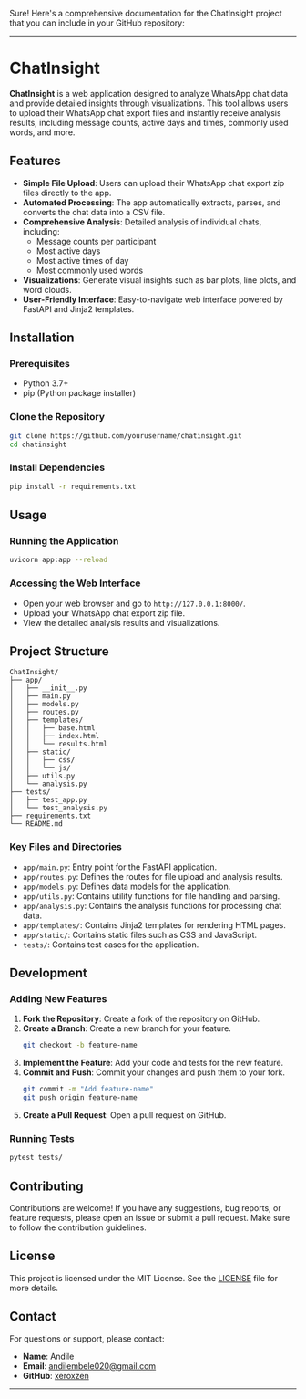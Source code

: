 Sure! Here's a comprehensive documentation for the ChatInsight project that you can include in your GitHub repository:

---

# ChatInsight

**ChatInsight** is a web application designed to analyze WhatsApp chat data and provide detailed insights through visualizations. This tool allows users to upload their WhatsApp chat export files and instantly receive analysis results, including message counts, active days and times, commonly used words, and more.

## Features

- **Simple File Upload**: Users can upload their WhatsApp chat export zip files directly to the app.
- **Automated Processing**: The app automatically extracts, parses, and converts the chat data into a CSV file.
- **Comprehensive Analysis**: Detailed analysis of individual chats, including:
  - Message counts per participant
  - Most active days
  - Most active times of day
  - Most commonly used words
- **Visualizations**: Generate visual insights such as bar plots, line plots, and word clouds.
- **User-Friendly Interface**: Easy-to-navigate web interface powered by FastAPI and Jinja2 templates.

## Installation

### Prerequisites

- Python 3.7+
- pip (Python package installer)

### Clone the Repository

```bash
git clone https://github.com/yourusername/chatinsight.git
cd chatinsight
```

### Install Dependencies

```bash
pip install -r requirements.txt
```

## Usage

### Running the Application

```bash
uvicorn app:app --reload
```

### Accessing the Web Interface

- Open your web browser and go to `http://127.0.0.1:8000/`.
- Upload your WhatsApp chat export zip file.
- View the detailed analysis results and visualizations.

## Project Structure

```plaintext
ChatInsight/
├── app/
│   ├── __init__.py
│   ├── main.py
│   ├── models.py
│   ├── routes.py
│   ├── templates/
│   │   ├── base.html
│   │   ├── index.html
│   │   └── results.html
│   ├── static/
│   │   ├── css/
│   │   └── js/
│   ├── utils.py
│   └── analysis.py
├── tests/
│   ├── test_app.py
│   └── test_analysis.py
├── requirements.txt
└── README.md
```

### Key Files and Directories

- `app/main.py`: Entry point for the FastAPI application.
- `app/routes.py`: Defines the routes for file upload and analysis results.
- `app/models.py`: Defines data models for the application.
- `app/utils.py`: Contains utility functions for file handling and parsing.
- `app/analysis.py`: Contains the analysis functions for processing chat data.
- `app/templates/`: Contains Jinja2 templates for rendering HTML pages.
- `app/static/`: Contains static files such as CSS and JavaScript.
- `tests/`: Contains test cases for the application.

## Development

### Adding New Features

1. **Fork the Repository**: Create a fork of the repository on GitHub.
2. **Create a Branch**: Create a new branch for your feature.
   ```bash
   git checkout -b feature-name
   ```
3. **Implement the Feature**: Add your code and tests for the new feature.
4. **Commit and Push**: Commit your changes and push them to your fork.
   ```bash
   git commit -m "Add feature-name"
   git push origin feature-name
   ```
5. **Create a Pull Request**: Open a pull request on GitHub.

### Running Tests

```bash
pytest tests/
```

## Contributing

Contributions are welcome! If you have any suggestions, bug reports, or feature requests, please open an issue or submit a pull request. Make sure to follow the contribution guidelines.

## License

This project is licensed under the MIT License. See the [LICENSE](LICENSE) file for more details.

## Contact

For questions or support, please contact:
- **Name**: Andile
- **Email**: andilembele020@gmail.com
- **GitHub**: [xeroxzen](https://github.com/xeroxzen)

---